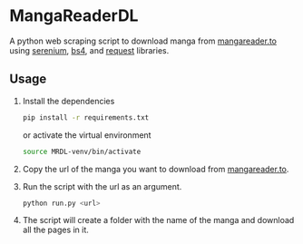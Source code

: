 # MangaReaderDL

A python web scraping script to download manga from [mangareader.to](http://mangareader.to/) using [serenium](), [bs4](), and [request]() libraries.

## Usage

1. Install the dependencies

    ```bash
    pip install -r requirements.txt
    ```
    or activate the virtual environment

    ```bash
    source MRDL-venv/bin/activate
    ```

1. Copy the url of the manga you want to download from [mangareader.to](http://mangareader.to/).

2.  Run the script with the url as an argument.

    ```bash
    python run.py <url>
    ```
3.  The script will create a folder with the name of the manga and download all the pages in it.